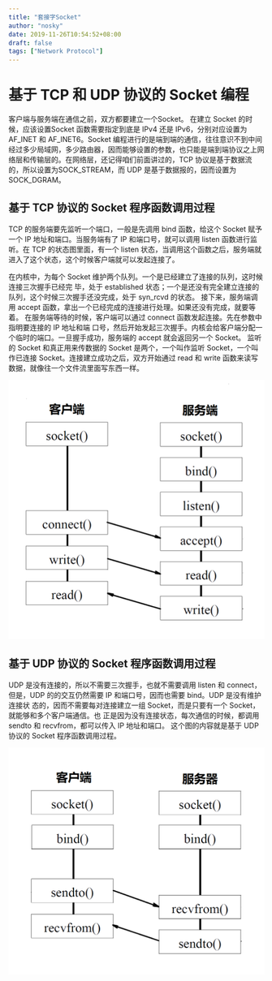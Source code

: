 ```yaml
---
title: "套接字Socket"
author: "nosky"
date: 2019-11-26T10:54:52+08:00
draft: false
tags: ["Network Protocol"]
---
```


# 基于 TCP 和 UDP 协议的 Socket 编程

客户端与服务端在通信之前，双方都要建立一个Socket。
在建立 Socket 的时候，应该设置Socket 函数需要指定到底是 IPv4 还是 IPv6，分别对应设置为 AF_INET 和 AF_INET6。Socket 编程进行的是端到端的通信，往往意识不到中间经过多少局域网，多少路由器，因而能够设置的参数，也只能是端到端协议之上网络层和传输层的。在网络层，还记得咱们前面讲过的，TCP 协议是基于数据流的，所以设置为SOCK_STREAM，而 UDP 是基于数据报的，因而设置为 SOCK_DGRAM。

## 基于 TCP 协议的 Socket 程序函数调用过程

TCP 的服务端要先监听一个端口，一般是先调用 bind 函数，给这个 Socket 赋予一个 IP 地址和端口。当服务端有了 IP 和端口号，就可以调用 listen 函数进行监听。在 TCP 的状态图里面，有一个 listen 状态，当调用这个函数之后，服务端就进入了这个状态，这个时候客户端就可以发起连接了。

在内核中，为每个 Socket 维护两个队列。一个是已经建立了连接的队列，这时候连接三次握手已经完
毕，处于 established 状态；一个是还没有完全建立连接的队列，这个时候三次握手还没完成，处于
syn_rcvd 的状态。
接下来，服务端调用 accept 函数，拿出一个已经完成的连接进行处理。如果还没有完成，就要等着。
在服务端等待的时候，客户端可以通过 connect 函数发起连接。先在参数中指明要连接的 IP 地址和端
口号，然后开始发起三次握手。内核会给客户端分配一个临时的端口。一旦握手成功，服务端的 accept
就会返回另一个 Socket。
监听的 Socket 和真正用来传数据的 Socket 是两个，一个叫作监听
Socket，一个叫作已连接 Socket。连接建立成功之后，双方开始通过 read 和 write 函数来读写数据，就像往一个文件流里面写东西一样。

![image-20191126110222353](.\Socket.assets\image-20191130231428780.png)

## 基于 UDP 协议的 Socket 程序函数调用过程

UDP 是没有连接的，所以不需要三次握手，也就不需要调用 listen
和 connect，但是，UDP 的的交互仍然需要 IP 和端口号，因而也需要 bind。UDP 是没有维护连接状
态的，因而不需要每对连接建立一组 Socket，而是只要有一个 Socket，就能够和多个客户端通信。也
正是因为没有连接状态，每次通信的时候，都调用 sendto 和 recvfrom，都可以传入 IP 地址和端口。
这个图的内容就是基于 UDP 协议的 Socket 程序函数调用过程。

![image-20191126110329270](.\Socket.assets\image-20191130231454586.png)